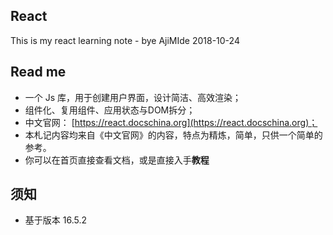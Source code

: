 ## React

This is my react learning note - bye AjiMIde 2018-10-24

## Read me

* 一个 Js 库，用于创建用户界面，设计简洁、高效渲染；
* 组件化、复用组件、应用状态与DOM拆分；
* 中文官网： [https://react.docschina.org](https://react.docschina.org)；
* 本札记内容均来自《中文官网》的内容，特点为精炼，简单，只供一个简单的参考。
* 你可以在首页直接查看文档，或是直接入手**教程**

## 须知

* 基于版本 16.5.2







